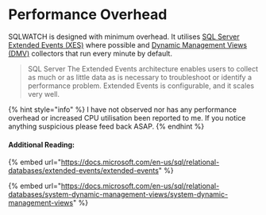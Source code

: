 # Performance Overhead

SQLWATCH is designed with minimum overhead. It utilises [SQL Server Extended Events \(XES\)](https://docs.microsoft.com/en-us/sql/relational-databases/extended-events/extended-events) where possible and [Dynamic Management Views \(DMV\)](https://docs.microsoft.com/en-us/sql/relational-databases/system-dynamic-management-views/system-dynamic-management-views) collectors that run every minute by default.

> SQL Server The Extended Events architecture enables users to collect as much or as little data as is necessary to troubleshoot or identify a performance problem. Extended Events is configurable, and it scales very well.

{% hint style="info" %}
I have not observed nor has any performance overhead or increased CPU utilisation been reported to me. If you notice anything suspicious please feed back ASAP.
{% endhint %}

#### Additional Reading:

{% embed url="https://docs.microsoft.com/en-us/sql/relational-databases/extended-events/extended-events" %}

{% embed url="https://docs.microsoft.com/en-us/sql/relational-databases/system-dynamic-management-views/system-dynamic-management-views" %}



